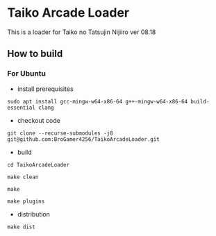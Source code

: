# Taiko Arcade Loader

This is a loader for Taiko no Tatsujin Nijiiro ver 08.18

## How to build

### For Ubuntu

- install prerequisites

```
sudo apt install gcc-mingw-w64-x86-64 g++-mingw-w64-x86-64 build-essential clang
```

- checkout code
```
git clone --recurse-submodules -j8 git@github.com:BroGamer4256/TaikoArcadeLoader.git
```

- build
```
cd TaikoArcadeLoader

make clean

make

make plugins 
```

- distribution
```
make dist
```
